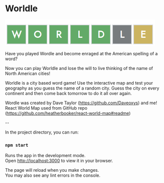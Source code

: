 # Worldle

![Worldle](./src/data/images/Logo.png "Worldle Logo")

Have you played Wordle and become enraged at the American spelling of a word?

Now you can play Worldle and lose the will to live thinking of the name of North American cities!

Worldle is a city based word game! Use the interactive map and test your geography as you guess the name of a random city. Guess the city on every continent and then come back tomorrow to do it all over again.

Wordle was created by Dave Taylor (https://github.com/Daveoxys) and me!
React World Map used from GitHub repo (https://github.com/heatherbooker/react-world-map#readme)

--

In the project directory, you can run:

### `npm start`

Runs the app in the development mode.\
Open [http://localhost:3000](http://localhost:3000) to view it in your browser.

The page will reload when you make changes.\
You may also see any lint errors in the console.
